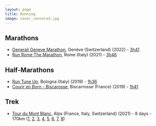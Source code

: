 ```yaml
---
layout: page
title: Running
image: cover_censored.jpg
---
```


## Marathons

- [Generali Geneve Marathon](https://generaligenevemarathon.com/en/), Genève (Switzerland) (2022) - [3h41](https://connect.garmin.com/modern/activity/8827311688)
- [Run Rome The Marathon](https://www.runromethemarathon.com/en/home-en/), Rome (Italy) (2021) - [3h46](https://connect.garmin.com/modern/activity/7515160058)

## Half-Marathons

- [Run Tune Up](https://www.runtuneup.it/), Bologna (Italy) (2019) - [1h36](https://connect.garmin.com/modern/activity/4036268282)
- [Courir en Born - Biscarosse](https://www.runtuneup.it/), Biscarrosse (France) (2019) - [1h41](https://connect.garmin.com/modern/activity/3662876455)

## Trek

- [Tour du Mont Blanc](https://www.autourdumontblanc.com/en/), Alps (France, Italy, Switzerland) (2021) - 8 days - 170km ([1](https://connect.garmin.com/modern/activity/7137033701), [2](https://connect.garmin.com/modern/activity/7144841733), [3](https://connect.garmin.com/modern/activity/7146826216), [4](https://connect.garmin.com/modern/activity/7153677932), [5](https://connect.garmin.com/modern/activity/7158553884), [6](https://connect.garmin.com/modern/activity/7164286574), [7](https://connect.garmin.com/modern/activity/7170591933), [8](https://connect.garmin.com/modern/activity/7176558425))